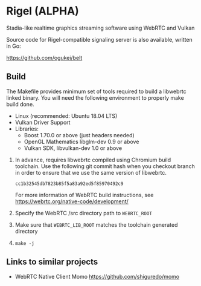 # Rigel (ALPHA)

Stadia-like realtime graphics streaming software using WebRTC and Vulkan

Source code for Rigel-compatible signaling server is also available, written in Go:

https://github.com/ogukei/belt

## Build

The Makefile provides minimum set of tools required to
build a libwebrtc linked binary. You will need the following environment
to properly make build done.

- Linux (recommended: Ubuntu 18.04 LTS)
- Vulkan Driver Support
- Libraries:
    - Boost 1.70.0 or above (just headers needed)
    - OpenGL Mathematics libglm-dev 0.9 or above
    - Vulkan SDK, libvulkan-dev 1.0 or above

1. In advance, requires libwebrtc compiled using Chromium build toolchain.
  Use the following git commit hash when you checkout branch in order to
  ensure that we use the same version of libwebrtc.

    ```cc1b32545db7823b85f5a83a92ed5f85970492c9```

    For more information of WebRTC build instructions,
    see https://webrtc.org/native-code/development/

2. Specify the WebRTC /src directory path to `WEBRTC_ROOT`
3. Make sure that `WEBRTC_LIB_ROOT` matches the toolchain generated directory
4. `make -j`

## Links to similar projects

- WebRTC Native Client Momo
https://github.com/shiguredo/momo


